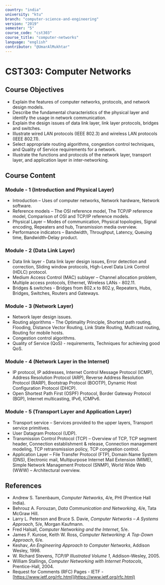 ```yaml
---
country: "india"
university: "ktu"
branch: "computer-science-and-engineering"
version: "2019"
semester: "5"
course_code: "cst303"
course_title: "computer-networks"
language: "english"
contributor: "@UmarAlMukhtar"
---
```


# CST303: Computer Networks

## Course Objectives
* Explain the features of computer networks, protocols, and network design models.
* Describe the fundamental characteristics of the physical layer and identify the usage in network communication.
* Explain the design issues of data link layer, link layer protocols, bridges and switches.
* Illustrate wired LAN protocols (IEEE 802.3) and wireless LAN protocols (IEEE 802.11).
* Select appropriate routing algorithms, congestion control techniques, and Quality of Service requirements for a network.
* Illustrate the functions and protocols of the network layer, transport layer, and application layer in inter-networking.

## Course Content
### Module - 1 (Introduction and Physical Layer)
* Introduction – Uses of computer networks, Network hardware, Network software.  
* Reference models – The OSI reference model, The TCP/IP reference model, Comparison of OSI and TCP/IP reference models.  
* Physical Layer – Modes of communication, Physical topologies, Signal encoding, Repeaters and hub, Transmission media overview.  
* Performance indicators – Bandwidth, Throughput, Latency, Queuing time, Bandwidth–Delay product.  

### Module - 2 (Data Link Layer)
* Data link layer - Data link layer design issues, Error detection and correction, Sliding window protocols, High-Level Data Link Control (HDLC) protocol.  
* Medium Access Control (MAC) sublayer – Channel allocation problem, Multiple access protocols, Ethernet, Wireless LANs - 802.11.  
* Bridges & switches - Bridges from 802.x to 802.y, Repeaters, Hubs, Bridges, Switches, Routers and Gateways.  

### Module - 3 (Network Layer)
* Network layer design issues.  
* Routing algorithms - The Optimality Principle, Shortest path routing, Flooding, Distance Vector Routing, Link State Routing, Multicast routing, Routing for mobile hosts.  
* Congestion control algorithms.  
* Quality of Service (QoS) - requirements, Techniques for achieving good QoS.  

### Module - 4 (Network Layer in the Internet)
* IP protocol, IP addresses, Internet Control Message Protocol (ICMP), Address Resolution Protocol (ARP), Reverse Address Resolution Protocol (RARP), Bootstrap Protocol (BOOTP), Dynamic Host Configuration Protocol (DHCP).  
* Open Shortest Path First (OSPF) Protocol, Border Gateway Protocol (BGP), Internet multicasting, IPv6, ICMPv6.  

### Module - 5 (Transport Layer and Application Layer)
* Transport service – Services provided to the upper layers, Transport service primitives.  
* User Datagram Protocol (UDP).  
* Transmission Control Protocol (TCP) – Overview of TCP, TCP segment header, Connection establishment & release, Connection management modeling, TCP retransmission policy, TCP congestion control.  
* Application Layer – File Transfer Protocol (FTP), Domain Name System (DNS), Electronic mail, Multipurpose Internet Mail Extension (MIME), Simple Network Management Protocol (SNMP), World Wide Web (WWW) – Architectural overview.  

## References
* Andrew S. Tanenbaum, *Computer Networks*, 4/e, PHI (Prentice Hall India).
* Behrouz A. Forouzan, *Data Communication and Networking*, 4/e, Tata McGraw Hill.
* Larry L. Peterson and Bruce S. Davie, *Computer Networks – A Systems Approach*, 5/e, Morgan Kaufmann.
* Fred Halsall, *Computer Networking and the Internet*, 5/e.
* James F. Kurose, Keith W. Ross, *Computer Networking: A Top-Down Approach*, 6/e.
* Keshav, *An Engineering Approach to Computer Networks*, Addison Wesley, 1998.
* W. Richard Stevens, *TCP/IP Illustrated Volume 1*, Addison-Wesley, 2005.
* William Stallings, *Computer Networking with Internet Protocols*, Prentice-Hall, 2004.
* Request for Comments (RFC) Pages - IETF - [https://www.ietf.org/rfc.html](https://www.ietf.org/rfc.html)
